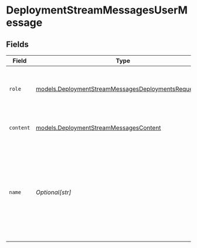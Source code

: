 # DeploymentStreamMessagesUserMessage


## Fields

| Field                                                                                                                        | Type                                                                                                                         | Required                                                                                                                     | Description                                                                                                                  |
| ---------------------------------------------------------------------------------------------------------------------------- | ---------------------------------------------------------------------------------------------------------------------------- | ---------------------------------------------------------------------------------------------------------------------------- | ---------------------------------------------------------------------------------------------------------------------------- |
| `role`                                                                                                                       | [models.DeploymentStreamMessagesDeploymentsRequestRole](../models/deploymentstreammessagesdeploymentsrequestrole.md)         | :heavy_check_mark:                                                                                                           | The role of the messages author, in this case `user`.                                                                        |
| `content`                                                                                                                    | [models.DeploymentStreamMessagesContent](../models/deploymentstreammessagescontent.md)                                       | :heavy_check_mark:                                                                                                           | The contents of the user message.                                                                                            |
| `name`                                                                                                                       | *Optional[str]*                                                                                                              | :heavy_minus_sign:                                                                                                           | An optional name for the participant. Provides the model information to differentiate between participants of the same role. |